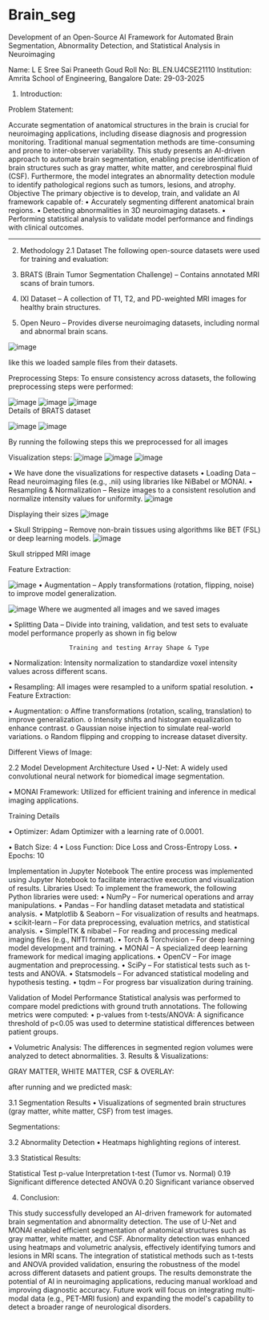 # Brain_seg
Development of an Open-Source AI Framework for Automated Brain Segmentation, Abnormality Detection, and Statistical Analysis in Neuroimaging


Name: L E Sree Sai Praneeth Goud
Roll No: BL.EN.U4CSE21110
Institution: Amrita School of Engineering, Bangalore
Date: 29-03-2025


1. Introduction:

Problem Statement:

Accurate segmentation of anatomical structures in the brain is crucial for neuroimaging applications, including disease diagnosis and progression monitoring. Traditional manual segmentation methods are time-consuming and prone to inter-observer variability. This study presents an AI-driven approach to automate brain segmentation, enabling precise identification of brain structures such as gray matter, white matter, and cerebrospinal fluid (CSF). Furthermore, the model integrates an abnormality detection module to identify pathological regions such as tumors, lesions, and atrophy.
Objective
The primary objective is to develop, train, and validate an AI framework capable of:
•	Accurately segmenting different anatomical brain regions.
•	Detecting abnormalities in 3D neuroimaging datasets.
•	Performing statistical analysis to validate model performance and findings with clinical outcomes.
________________________________________

2. Methodology
2.1 Dataset
The following open-source datasets were used for training and evaluation:

1.	BRATS (Brain Tumor Segmentation Challenge) – Contains annotated MRI scans of brain tumors.
2.	IXI Dataset – A collection of T1, T2, and PD-weighted MRI images for healthy brain structures.
3.	Open Neuro – Provides diverse neuroimaging datasets, including normal and abnormal brain scans.

![image](https://github.com/user-attachments/assets/29bb4d10-ecca-471d-8bd7-0bfd5acad75e)

 like this we loaded sample files from their datasets.

Preprocessing Steps:
To ensure consistency across datasets, the following preprocessing steps were performed:
 
![image](https://github.com/user-attachments/assets/d0f83ea0-109d-4e93-bfb0-02b5c78b38e4)
![image](https://github.com/user-attachments/assets/63b9a049-3f0a-4f81-9c8d-4df9d817c604)
![image](https://github.com/user-attachments/assets/36a08496-6474-40e5-96a8-7ec50910e066)                                 
Details of BRATS dataset

![image](https://github.com/user-attachments/assets/e09023fc-ffd7-4e83-ae9d-69ed95b6083c)
![image](https://github.com/user-attachments/assets/aee67f39-219e-4290-90fa-ca4219ef53e2)

By running the following steps this we preprocessed for all images


Visualization steps:
![image](https://github.com/user-attachments/assets/f94e2e73-2a4a-4094-8dc5-71552bd632b0)
![image](https://github.com/user-attachments/assets/700cf455-6605-4a5d-8463-33c3ed4fb4a4)
![image](https://github.com/user-attachments/assets/0bfda459-55f3-4f2c-a6ef-2066a8f87a63)

•	We have done the visualizations for respective datasets
•	Loading Data – Read neuroimaging files (e.g., .nii) using libraries like NiBabel or MONAI.
•	Resampling & Normalization – Resize images to a consistent resolution and normalize intensity values for uniformity.
![image](https://github.com/user-attachments/assets/bf604c99-adaf-44aa-af4f-0d68d830fa11)

Displaying their sizes
![image](https://github.com/user-attachments/assets/d45dbba8-b2e7-4e8b-acc9-72389ebc597a)

•	 Skull Stripping – Remove non-brain tissues using algorithms like BET (FSL) or deep learning models.
![image](https://github.com/user-attachments/assets/9f2d4818-ed80-49f6-af31-26a12a04832a)

Skull stripped MRI image


Feature Extraction:

![image](https://github.com/user-attachments/assets/27876b18-0c71-431a-b08f-d1c97094eda1) 
•	Augmentation – Apply transformations (rotation, flipping, noise) to improve model generalization.

![image](https://github.com/user-attachments/assets/63a8745b-2abf-49c3-9bb8-ed6e9e0111a0)
Where we augmented all images and we saved images


•	 Splitting Data – Divide into training, validation, and test sets to evaluate model performance properly as shown in fig below
 

 
                     Training and testing Array Shape & Type


•	Normalization: Intensity normalization to standardize voxel intensity values across different scans.

 



 


•	Resampling: All images were resampled to a uniform spatial resolution.
•	Feature Extraction:
 

•	Augmentation:
o	Affine transformations (rotation, scaling, translation) to improve generalization.
o	Intensity shifts and histogram equalization to enhance contrast.
o	Gaussian noise injection to simulate real-world variations.
o	Random flipping and cropping to increase dataset diversity.

 

Different Views of Image:

 



2.2 Model Development
Architecture Used
•	U-Net: A widely used convolutional neural network for biomedical image segmentation.
 
 
•	MONAI Framework: Utilized for efficient training and inference in medical imaging applications.
 

Training Details
 
 

•	Optimizer: Adam Optimizer with a learning rate of 0.0001.

 

•	Batch Size: 4
•	Loss Function: Dice Loss and Cross-Entropy Loss.
•	Epochs: 10
 
 
Implementation in Jupyter Notebook
The entire process was implemented using Jupyter Notebook to facilitate interactive execution and visualization of results.
Libraries Used:
To implement the framework, the following Python libraries were used:
•	NumPy – For numerical operations and array manipulations.
•	Pandas – For handling dataset metadata and statistical analysis.
•	Matplotlib & Seaborn – For visualization of results and heatmaps.
•	scikit-learn – For data preprocessing, evaluation metrics, and statistical analysis.
•	SimpleITK & nibabel – For reading and processing medical imaging files (e.g., NIfTI format).
•	Torch & Torchvision – For deep learning model development and training.
•	MONAI – A specialized deep learning framework for medical imaging applications.
•	OpenCV – For image augmentation and preprocessing.
•	SciPy – For statistical tests such as t-tests and ANOVA.
•	Statsmodels – For advanced statistical modeling and hypothesis testing.
•	tqdm – For progress bar visualization during training.

Validation of Model Performance
Statistical analysis was performed to compare model predictions with ground truth annotations. The following metrics were computed:
•	p-values from t-tests/ANOVA: A significance threshold of p<0.05 was used to determine statistical differences between patient groups.
 
•	Volumetric Analysis: The differences in segmented region volumes were analyzed to detect abnormalities.
3. Results & Visualizations:

GRAY MATTER, WHITE MATTER, CSF & OVERLAY:
 

after running and we predicted mask:
 
3.1 Segmentation Results
•	Visualizations of segmented brain structures (gray matter, white matter, CSF) from test images.
 
Segmentations:
 

3.2 Abnormality Detection
•	Heatmaps highlighting regions of interest.
 

3.3 Statistical Results:

Statistical Test	                p-value	         Interpretation
t-test (Tumor vs. Normal)	        0.19	           Significant difference detected
ANOVA 	                           0.20	           Significant variance observed


4. Conclusion:

This study successfully developed an AI-driven framework for automated brain segmentation and abnormality detection. The use of U-Net and MONAI enabled efficient segmentation of anatomical structures such as gray matter, white matter, and CSF.
Abnormality detection was enhanced using heatmaps and volumetric analysis, effectively identifying tumors and lesions in MRI scans. The integration of statistical methods such as t-tests and ANOVA provided validation, ensuring the robustness of the model across different datasets and patient groups.
The results demonstrate the potential of AI in neuroimaging applications, reducing manual workload and improving diagnostic accuracy. Future work will focus on integrating multi-modal data (e.g., PET-MRI fusion) and expanding the model's capability to detect a broader range of neurological disorders.
